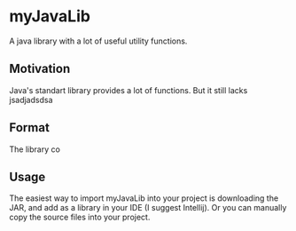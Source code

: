 # myJavaLib

A java library with a lot of useful utility functions.

## Motivation

Java's standart library provides a lot of functions. But it still lacks
jsadjadsdsa

## Format

The library co



## Usage

The easiest way to import myJavaLib into your project is downloading the JAR, and add as a library in your IDE (I suggest Intellij). Or you can manually copy the source files into your project.


